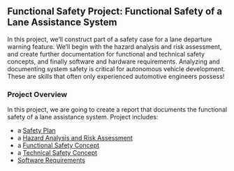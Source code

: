 ## Functional Safety Project: Functional Safety of a Lane Assistance System
In this project, we’ll construct part of a safety case for a lane departure warning feature. We’ll begin with the hazard 
analysis and risk assessment, and create further documentation for functional and technical safety concepts, and 
finally software and hardware requirements. Analyzing and documenting system safety is critical for autonomous vehicle 
development. These are skills that often only experienced automotive engineers possess!

### Project Overview
In this project, we are going to create a report that documents the functional safety of a lane assistance system. 
Project includes:

- a [Safety Plan](https://github.com/UsmanIjaz/SDC_Functional_Safety_Project/blob/master/01_SafetyPlan_LaneAssistance_Template.docx.pdf)
- a [Hazard Analysis and Risk Assessment](https://github.com/UsmanIjaz/SDC_Functional_Safety_Project/blob/master/02_HazardAnalysisAndRiskAssessment_Template.xlsx%20-%20Hazard%20Analysis%20and%20Risk%20Assess.pdf)
- a [Functional Safety Concept](https://github.com/UsmanIjaz/SDC_Functional_Safety_Project/blob/master/03_FunctionalSafetyConcept_LaneAssistance_Template.docx.pdf)
- a [Technical Safety Concept](https://github.com/UsmanIjaz/SDC_Functional_Safety_Project/blob/master/04_TechnicalSafetyConcept_LaneAssistance_Template.docx.pdf)
- [Software Requirements](05_SoftwareRequirementsAndArchitecture_LaneAssistance_Template.pdf)

